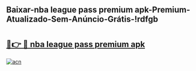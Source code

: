 
## Baixar-nba league pass premium apk-Premium-Atualizado-Sem-Anúncio-Grátis-!rdfgb

# <h2><a href="https://andorid.site?title=nba_league_pass_premium_apk&ref=27">🔗👉 🔴 nba league pass premium apk</a></h2>

[![acn](https://github.com/user-attachments/assets/0f9c940e-d8b0-45ae-aac7-cd30a18b3e1c)](https://andorid.site?title=nba_league_pass_premium_apk&ref=27)

